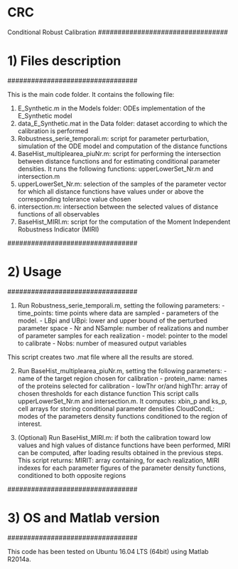 # CRC
Conditional Robust Calibration 
#################################
# 1) Files description
#################################


This is the main code folder. It contains the following file:

1. E_Synthetic.m in the Models folder: ODEs implementation of the E_Synthetic model  
2. data_E_Synthetic.mat in the Data folder: dataset according to which the calibration is performed
3. Robustness_serie_temporali.m: script for parameter perturbation, simulation of the ODE model and computation of the distance functions
4. BaseHist_multiplearea_piuNr.m: script for performing the intersection between distance functions and for estimating conditional parameter 
   densities. It runs the following functions: upperLowerSet_Nr.m and intersection.m
5. upperLowerSet_Nr.m: selection of the samples of the parameter vector for which all distance functions have values under or above the 
   corresponding tolerance value chosen
6. intersection.m: intersection between the selected values of distance functions of all observables 
7. BaseHist_MIRI.m: script for the computation of the Moment Independent Robustness Indicator (MIRI)



#################################
# 2) Usage
#################################

1. Run Robustness_serie_temporali.m, setting the following parameters:
            - time_points: time points where data are sampled
            - parameters of the model. 
            - LBpi and UBpi: lower and upper bound of the perturbed parameter space 
            - Nr and NSample: number of realizations and number of parameter samples for each realization
            - model: pointer to the model to calibrate
            - Nobs: number of measured output variables

This script creates two .mat file where all the results are stored.

2. Run BaseHist_multiplearea_piuNr.m, setting the following parameters:
           - name of the target region chosen for calibration
           - protein_name: names of the proteins selected for calibration
           - lowThr or/and highThr: array of chosen thresholds for each distance function
This script calls upperLowerSet_Nr.m and intersection.m.
It computes: xbin_p and ks_p, cell arrays for storing conditional parameter densities
            CloudCondL: modes of the parameters density functions conditioned to the region of interest. 

3. (Optional) Run BaseHist_MIRI.m: if both the calibration toward low values and high values of distance functions have been
   performed, MIRI can be computed, after loading results obtained in the previous steps.
This script returns: MIRIT: array containing, for each realization, MIRI indexes for each parameter 
                     figures of the parameter density functions, conditioned to both opposite regions
           
        


#################################
# 3) OS and Matlab version
#################################

This code has been tested on Ubuntu 16.04 LTS (64bit) using Matlab R2014a.
